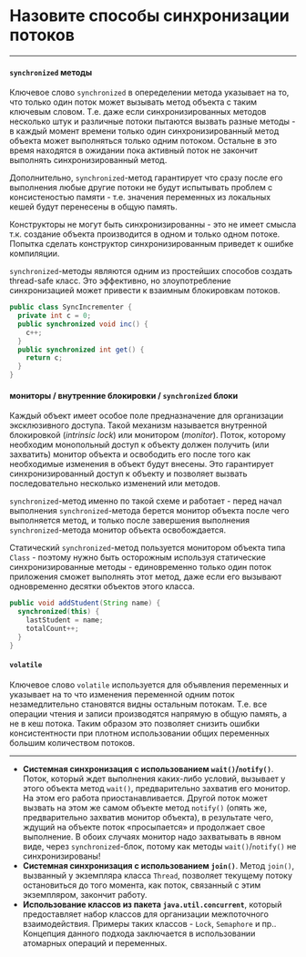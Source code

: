 # Назовите способы синхронизации потоков
---

#### `synchronized` методы

Ключевое слово `synchronized` в опеределении метода указывает на то, что только один поток может вызывать метод объекта с таким ключевым словом. Т.е. даже если синхронизированных методов несколько штук и различные потоки пытаются вызвать разные методы - в каждый момент времени только один синхронизированный метод объекта может выполняться только одним потоком. Остальне в это время находятся в ожидании пока активный поток не закончит выполнять синхронизированный метод.

Дополнительно, `synchronized`-метод гарантирует что сразу после его выполнения любые другие потоки не будут испытывать проблем с консистеностью памяти - т.е. значения переменных из локальных кешей будут перенесены в общую память.

Конструкторы не могут быть синхронизированны - это не имеет смысла т.к. создание объекта производится в одном и только одном потоке. Попытка сделать конструктор синхронизированным приведет к ошибке компиляции.

`synchronized`-методы являются одним из простейших способов создать thread-safe класс. Это эффективно, но злоупотребление синхронизацией может привести к взаимным блокировкам потоков.

```java
public class SyncIncrementer {
  private int c = 0;
  public synchronized void inc() {
    c++;
  }
  public synchronized int get() {
    return c;
  }
}
```

#### мониторы / внутренние блокировки / `synchronized` блоки 

Каждый объект имеет особое поле предназначение для организации эксклюзивного доступа. Такой механизм называется внутренной блокировкой (*intrinsic lock*) или монитором (*monitor*). Поток, которому необходим монопольный доступ к объекту должен получить (или захватить) монитор объекта и освободить его после того как необходимые изменения в объект будут внесены. Это гарантирует синхронизированный доступ к объекту и позволяет вызвать последовательно несколько изменений или методов.

`synchronized`-метод именно по такой схеме и работает - перед начал выполнения `synchronized`-метода берется монитор объекта после чего выполняется метод, и только после завершения выполнения `synchronized`-метода монитор объекта освобождается.

Статический `synchronized`-метод пользуется монитором объекта типа `Class` - поэтому нужно быть осторожным используя статические синхронизированные методы - единовременно только один поток приложения сможет выполнять этот метод, даже если его вызывают одновременно десятки объектов этого класса.

```java
public void addStudent(String name) {
  synchronized(this) {
    lastStudent = name;
    totalCount++;
  }
}
```

#### `volatile`

Ключевое слово `volatile` используется для объявления переменных и указывает на то что изменения переменной одним поток незамедлительно становятся видны остальным потокам. Т.е. все операции чтения и записи производятся напрямую в общую память, а не в кеш потока. Таким образом это позволяет снизить ошибки консистентности при плотном использовании общих переменных большим количеством потоков.

---

- **Системная синхронизация с использованием `wait()`/`notify()`**. Поток, который ждет выполнения каких-либо условий, вызывает у этого объекта метод `wait()`, предварительно захватив его монитор. На этом его работа приостанавливается. Другой поток может вызвать на этом же самом объекте метод `notify()` (опять же, предварительно захватив монитор объекта), в результате чего, ждущий на объекте поток «просыпается» и продолжает свое выполнение. В обоих случаях монитор надо захватывать в явном виде, через `synchronized`-блок, потому как методы `wait()`/`notify()` не синхронизированы!
- **Системная синхронизация с использованием `join()`**. Метод `join()`, вызванный у экземпляра класса `Thread`, позволяет текущему потоку остановиться до того момента, как поток, связанный с этим экземпляром, закончит работу.
- **Использование классов из пакета `java.util.concurrent`**, который предоставляет набор классов для организации межпоточного взаимодействия. Примеры таких классов - `Lock`, `Semaphore` и пр.. Концепция данного подхода заключается в использовании атомарных операций и переменных.